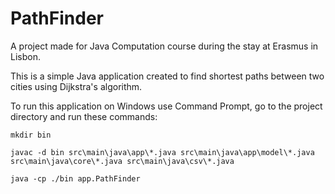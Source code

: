 # PathFinder
A project made for Java Computation course during the stay at Erasmus in Lisbon.

This is a simple Java application created to find shortest paths between two cities using Dijkstra's algorithm.

To run this application on Windows use Command Prompt, go to the project directory and run these commands:

`mkdir bin`

`javac -d bin src\main\java\app\*.java src\main\java\app\model\*.java src\main\java\core\*.java src\main\java\csv\*.java`

`java -cp ./bin app.PathFinder`
